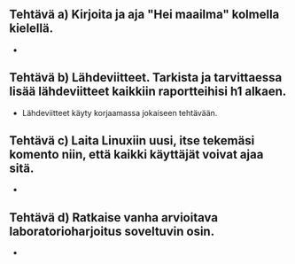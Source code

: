 ## Tehtävä a) Kirjoita ja aja "Hei maailma" kolmella kielellä.
- 

## Tehtävä b) Lähdeviitteet. Tarkista ja tarvittaessa lisää lähdeviitteet kaikkiin raportteihisi h1 alkaen.
- Lähdeviitteet käyty korjaamassa jokaiseen tehtävään.


## Tehtävä c) Laita Linuxiin uusi, itse tekemäsi komento niin, että kaikki käyttäjät voivat ajaa sitä.
-


## Tehtävä d) Ratkaise vanha arvioitava laboratorioharjoitus soveltuvin osin.
-

